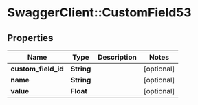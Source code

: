 # SwaggerClient::CustomField53

## Properties
Name | Type | Description | Notes
------------ | ------------- | ------------- | -------------
**custom_field_id** | **String** |  | [optional] 
**name** | **String** |  | [optional] 
**value** | **Float** |  | [optional] 


